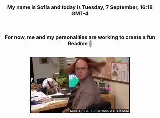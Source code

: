 


<div align="center">
<h3 >My name is Sofia and today is Tuesday, 7 September, 16:18 GMT-4</h3><br>
<h3 >For now, me and my personalities are working to create a fun Readme 👋
</h3><br>
<img src='img/dwight.gif' alt='working...'/>
</div>
